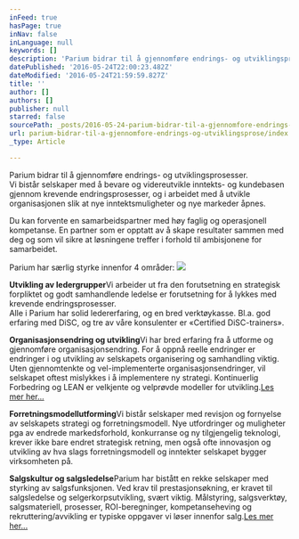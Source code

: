 ```yaml
---
inFeed: true
hasPage: true
inNav: false
inLanguage: null
keywords: []
description: 'Parium bidrar til å gjennomføre endrings- og utviklingsprosesser. Vi bistår selskaper med å bevare og videreutvikle inntekts- og kundebasen gjennom krevende endringsprosesser, og i arbeidet med å utvikle organisasjonen slik at nye inntektsmuligheter og nye markeder åpnes.'
datePublished: '2016-05-24T22:00:23.482Z'
dateModified: '2016-05-24T21:59:59.827Z'
title: ''
author: []
authors: []
publisher: null
starred: false
sourcePath: _posts/2016-05-24-parium-bidrar-til-a-gjennomfore-endrings-og-utviklingsprose.md
url: parium-bidrar-til-a-gjennomfore-endrings-og-utviklingsprose/index.html
_type: Article

---
```

Parium bidrar til å gjennomføre endrings- og utviklingsprosesser.  
Vi bistår selskaper med å bevare og videreutvikle inntekts- og kundebasen gjennom krevende endringsprosesser, og i arbeidet med å utvikle organisasjonen slik at nye inntektsmuligheter og nye markeder åpnes.

Du kan forvente en samarbeidspartner med høy faglig og operasjonell kompetanse. En partner som er opptatt av å skape resultater sammen med deg og som vil sikre at løsningene treffer i forhold til ambisjonene for samarbeidet.

Parium har særlig styrke innenfor 4 områder:
![](https://the-grid-user-content.s3-us-west-2.amazonaws.com/5eb1148a-055d-435e-89e7-3993c53c6443.jpg)

**Utvikling av ledergrupper**Vi arbeider ut fra den forutsetning en strategisk forpliktet og godt samhandlende ledelse er forutsetning for å lykkes med krevende endringsprosesser.  
Alle i Parium har solid ledererfaring, og en bred verktøykasse. Bl.a. god erfaring med DiSC, og tre av våre konsulenter er «Certified DiSC-trainers».

**Organisasjonsendring og utvikling**Vi har bred erfaring fra å utforme og gjennomføre organisasjonsendring. For å oppnå reelle endringer er endringer i og utvikling av selskapets organisering og samhandling viktig. Uten gjennomtenkte og vel-implementerte organisasjonsendringer, vil selskapet oftest mislykkes i å implementere ny strategi. Kontinuerlig Forbedring og LEAN er velkjente og velprøvde modeller for utvikling.[Les mer her...][0]

**Forretningsmodellutforming**Vi bistår selskaper med revisjon og fornyelse av selskapets strategi og forretningsmodell. Nye utfordringer og muligheter pga av endrede markedsforhold, konkurranse og ny tilgjengelig teknologi, krever ikke bare endret strategisk retning, men også ofte innovasjon og utvikling av hva slags forretningsmodell og inntekter selskapet bygger virksomheten på.

**Salgskultur og salgsledelse**Parium har bistått en rekke selskaper med styrking av salgsfunksjonen. Ved krav til prestasjonsøkning, er kravet til salgsledelse og selgerkorpsutvikling, svært viktig. Målstyring, salgsverktøy, salgsmateriell, prosesser, ROI-beregninger, kompetanseheving og rekruttering/avvikling er typiske oppgaver vi løser innenfor salg.[Les mer her...][1]

[0]: http://www.parium.no/vi-arbeider-med/organisasjonsendring-og-utvikling/
[1]: http://www.parium.no/vi-arbeider-med/salgskultur-og-salgsledelse/